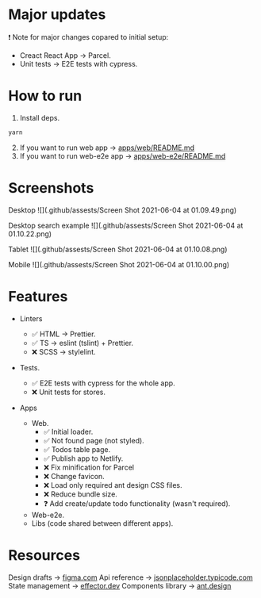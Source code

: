 # Major updates

❗️ Note for major changes copared to initial setup:

-   Creact React App -> Parcel.
-   Unit tests -> E2E tests with cypress.

# How to run

1. Install deps.

```bash
yarn
```

2. If you want to run web app -> [apps/web/README.md](./apps/web/README.md)
3. If you want to run web-e2e app -> [apps/web-e2e/README.md](./apps/web-e2e/README.md)

# Screenshots

Desktop
![](.github/assests/Screen Shot 2021-06-04 at 01.09.49.png)

Desktop search example
![](.github/assests/Screen Shot 2021-06-04 at 01.10.22.png)

Tablet
![](.github/assests/Screen Shot 2021-06-04 at 01.10.08.png)

Mobile
![](.github/assests/Screen Shot 2021-06-04 at 01.10.00.png)

# Features

-   Linters

    -   ✅ HTML -> Prettier.
    -   ✅ TS -> eslint (tslint) + Prettier.
    -   ❌ SCSS -> stylelint.

-   Tests.

    -   ✅ E2E tests with cypress for the whole app.
    -   ❌ Unit tests for stores.

-   Apps

    -   Web.
        -   ✅ Initial loader.
        -   ✅ Not found page (not styled).
        -   ✅ Todos table page.
        -   ✅ Publish app to Netlify.
        -   ❌ Fix minification for Parcel
        -   ❌ Change favicon.
        -   ❌ Load only required ant design CSS files.
        -   ❌ Reduce bundle size.
        -   ❓ Add create/update todo functionality (wasn't required).
    -   Web-e2e.
    -   Libs (code shared between different apps).

# Resources

Design drafts -> [figma.com](https://www.figma.com/file/zzkUBJ4ZlzEKrKWZ4KS2Xh/Docler)
Api reference -> [jsonplaceholder.typicode.com](https://jsonplaceholder.typicode.com/guide/)
State management -> [effector.dev](https://effector.dev/)
Components library -> [ant.design](https://ant.design/)
